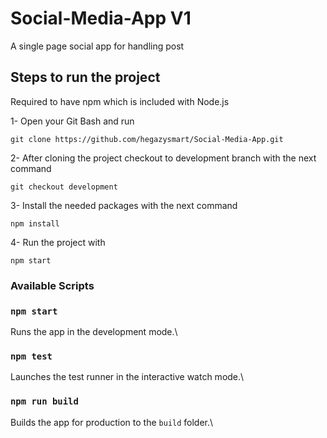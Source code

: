 # Social-Media-App V1
A single page social app for handling post

## Steps to run the project
Required to have npm which is included with Node.js

1- Open your Git Bash and run

`git clone https://github.com/hegazysmart/Social-Media-App.git`

2- After cloning the project checkout to development branch with the next command 

`git checkout development`

3- Install the needed packages with the next command 

`npm install`

4- Run the project with 

`npm start`

### Available Scripts

### `npm start`
Runs the app in the development mode.\

### `npm test`
Launches the test runner in the interactive watch mode.\

### `npm run build`
Builds the app for production to the `build` folder.\
